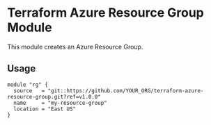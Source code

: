 # Terraform Azure Resource Group Module

This module creates an Azure Resource Group.

## Usage

```hcl
module "rg" {
  source   = "git::https://github.com/YOUR_ORG/terraform-azure-resource-group.git?ref=v1.0.0"
  name     = "my-resource-group"
  location = "East US"
}
